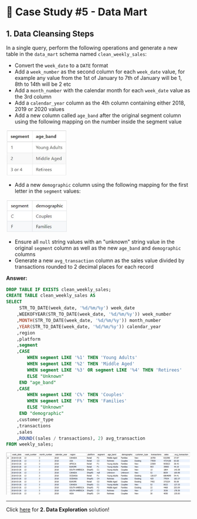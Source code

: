 # 🛒 Case Study #5 - Data Mart

## 1. Data Cleansing Steps

In a single query, perform the following operations and generate a new table in the `data_mart` schema named `clean_weekly_sales`:
- Convert the `week_date` to a `DATE` format
- Add a `week_number` as the second column for each `week_date` value, for example any value from the 1st of January to 7th of January will be 1, 8th to 14th will be 2 etc
- Add a `month_number` with the calendar month for each `week_date` value as the 3rd column
- Add a `calendar_year` column as the 4th column containing either 2018, 2019 or 2020 values
- Add a new column called `age_band` after the original segment column using the following mapping on the number inside the segment value
  
<img width="166" alt="image" src="https://github.com/Gbemiclassic/SQL-Challenge-Case-Study-5---Data-Mart/blob/main/Images/Data%20Cleaning/p1.jpg">
  
- Add a new `demographic` column using the following mapping for the first letter in the `segment` values:  

<img width="166" alt="image" src="https://github.com/Gbemiclassic/SQL-Challenge-Case-Study-5---Data-Mart/blob/main/Images/Data%20Cleaning/p2.jpg">

- Ensure all `null` string values with an "unknown" string value in the original `segment` column as well as the new `age_band` and `demographic` columns
- Generate a new `avg_transaction` column as the sales value divided by transactions rounded to 2 decimal places for each record

**Answer:**


````sql
DROP TABLE IF EXISTS clean_weekly_sales;
CREATE TABLE clean_weekly_sales AS
SELECT 
	 STR_TO_DATE(week_date, '%d/%m/%y') week_date
	,WEEKOFYEAR(STR_TO_DATE(week_date, '%d/%m/%y')) week_number
	,MONTH(STR_TO_DATE(week_date, '%d/%m/%y')) month_number
	,YEAR(STR_TO_DATE(week_date, '%d/%m/%y')) calendar_year
	,region
	,platform
	,segment
	,CASE
		WHEN segment LIKE '%1' THEN 'Young Adults'
		WHEN segment LIKE '%2' THEN 'Middle Aged'
		WHEN segment LIKE '%3' OR segment LIKE '%4' THEN 'Retirees'
		ELSE "Unknown"
	 END "age_band"
	,CASE
		WHEN segment LIKE 'C%' THEN 'Couples'
		WHEN segment LIKE 'F%' THEN 'Families'
		ELSE "Unknown"
	 END "demographic"
	,customer_type
	,transactions
	,sales
	,ROUND((sales / transactions), 2) avg_transaction
FROM weekly_sales;
````

<img width="1148" alt="image" src="https://github.com/Gbemiclassic/SQL-Challenge-Case-Study-5---Data-Mart/blob/main/Images/Data%20Cleaning/clean_weekly_sales.jpg">

***

Click [here](https://github.com/Gbemiclassic/SQL-Challenge-Case-Study-5---Data-Mart/blob/main/2.%20Data%20Exploration.md) for **2. Data Exploration** solution!
